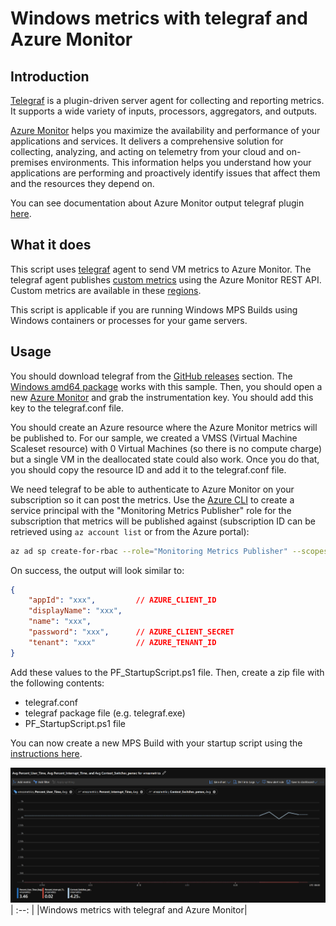 # Windows metrics with telegraf and Azure Monitor

## Introduction

[Telegraf](https://github.com/influxdata/telegraf) is a plugin-driven server agent for collecting and reporting metrics. It supports a wide variety of inputs, processors, aggregators, and outputs. 

[Azure Monitor](https://learn.microsoft.com/en-us/azure/azure-monitor/overview) helps you maximize the availability and performance of your applications and services. It delivers a comprehensive solution for collecting, analyzing, and acting on telemetry from your cloud and on-premises environments. This information helps you understand how your applications are performing and proactively identify issues that affect them and the resources they depend on.

You can see documentation about Azure Monitor output telegraf plugin [here](https://github.com/influxdata/telegraf/tree/master/plugins/outputs/azure_monitor/README.md).

## What it does

This script uses [telegraf](https://www.influxdata.com/time-series-platform/telegraf/) agent to send VM metrics to Azure Monitor. The telegraf agent publishes [custom metrics](https://docs.microsoft.com/en-us/azure/azure-monitor/platform/metrics-custom-overview) using the Azure Monitor REST API. Custom metrics are available in these [regions](https://docs.microsoft.com/en-us/azure/azure-monitor/platform/metrics-custom-overview#supported-regions).

This script is applicable if you are running Windows MPS Builds using Windows containers or processes for your game servers.

## Usage

You should download telegraf from the [GitHub releases](https://github.com/influxdata/telegraf/releases) section. The [Windows amd64 package](https://dl.influxdata.com/telegraf/releases/telegraf-1.24.4_windows_amd64.zip) works with this sample.
Then, you should open a new [Azure Monitor](https://learn.microsoft.com/en-us/azure/azure-monitor/overview) and grab the instrumentation key. You should add this key to the telegraf.conf file.

You should create an Azure resource where the Azure Monitor metrics will be published to. For our sample, we created a VMSS (Virtual Machine Scaleset resource) with 0 Virtual Machines (so there is no compute charge) but a single VM in the deallocated state could also work. Once you do that, you should copy the resource ID and add it to the telegraf.conf file.

We need telegraf to be able to authenticate to Azure Monitor on your subscription so it can post the metrics. Use the [Azure CLI](https://docs.microsoft.com/en-us/cli/azure/) to create a service principal with the "Monitoring Metrics Publisher" role for the subscription that metrics will be published against (subscription ID can be retrieved using `az account list` or from the Azure portal):

```bash
az ad sp create-for-rbac --role="Monitoring Metrics Publisher" --scopes="/subscriptions/<replace-with-subscription-id>"
```

On success, the output will look similar to:

```json
{
    "appId": "xxx",         // AZURE_CLIENT_ID
    "displayName": "xxx",
    "name": "xxx",
    "password": "xxx",      // AZURE_CLIENT_SECRET
    "tenant": "xxx"         // AZURE_TENANT_ID
}
```

Add these values to the PF_StartupScript.ps1 file. Then, create a zip file with the following contents:

- telegraf.conf
- telegraf package file (e.g. telegraf.exe)
- PF_StartupScript.ps1 file

You can now create a new MPS Build with your startup script using the [instructions here](https://learn.microsoft.com/en-us/gaming/playfab/features/multiplayer/servers/vmstartupscript).

![Windows metrics with telegraf and Azure Monitor](../media/windows_metrics_telegraf_azuremonitor.png)
| :--: |
|Windows metrics with telegraf and Azure Monitor|
